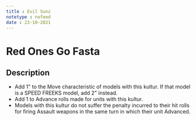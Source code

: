 ```yaml
---
title : Evil Sunz
notetype : nofeed
date : 23-10-2021
---
```


# Red Ones Go Fasta
## Description
-   Add 1" to the Move characteristic of models with this kultur. If that model is a SPEED FREEKS model, add 2" instead.
-   Add 1 to Advance rolls made for units with this kultur.
-   Models with this kultur do not suffer the penalty incurred to their hit rolls for firing Assault weapons in the same turn in which their unit Advanced.